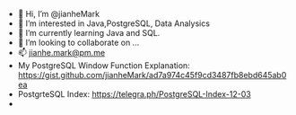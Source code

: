 - 👋 Hi, I’m @jianheMark
- 👀 I’m interested in Java,PostgreSQL, Data Analysics
- 🌱 I’m currently learning Java and SQL. 
- 💞️ I’m looking to collaborate on ...
- 📫 jianhe.mark@pm.me
- My PostgreSQL Window Function Explanation: https://gist.github.com/jianheMark/ad7a974c45f9cd3487fb8ebd645ab0ea
- PostgrteSQL Index: https://telegra.ph/PostgreSQL-Index-12-03
- 

<!---
jianheMark/jianheMark is a ✨ special ✨ repository because its `README.md` (this file) appears on your GitHub profile.
You can click the Preview link to take a look at your changes.
--->
